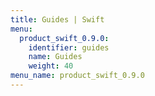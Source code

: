 ```yaml
---
title: Guides | Swift
menu:
  product_swift_0.9.0:
    identifier: guides
    name: Guides
    weight: 40
menu_name: product_swift_0.9.0
---
```

